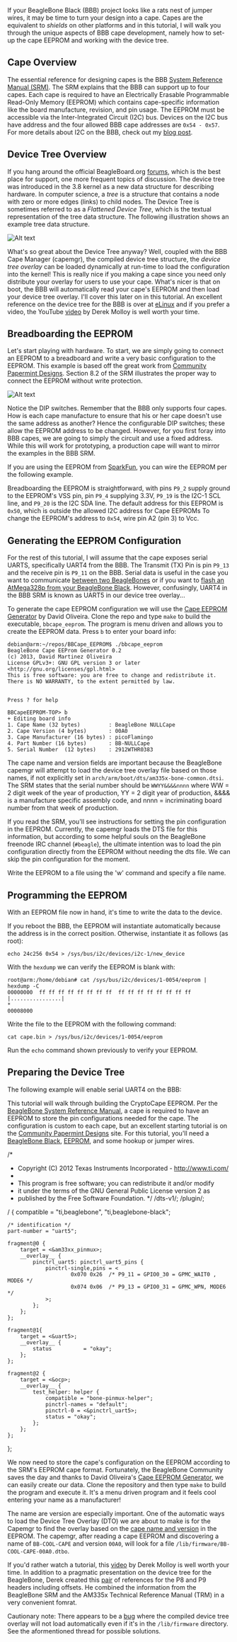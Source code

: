 If your BeagleBone Black (BBB) project looks like a rats nest of
jumper wires, it may be time to turn your design into a cape.  Capes
are the equivalent to *shields* on other platforms and in this
tutorial, I will walk you through the unique aspects of BBB cape
development, namely how to set-up the cape EEPROM and working with the
device tree.

Cape Overview
-------------

The essential reference for designing capes is the BBB
[System Reference Manual (SRM)](https://github.com/CircuitCo/BeagleBone-Black/blob/master/BBB_SRM.pdf?raw=true).
The SRM explains that the BBB can support up to four capes.  Each cape
is required to have an Electrically Erasable Programmable Read-Only
Memory (EEPROM) which contains cape-specific information like the
board manufacture, revision, and pin usage.  The EEPROM must be
accessible via the Inter-Integrated Circuit (I2C) bus.  Devices on the
I2C bus have address and the four allowed BBB cape addresses are
`0x54 - 0x57`.  For more details about I2C on the BBB, check out my
[blog post](http://datko.net/2013/11/03/bbb_i2c/).

Device Tree Overview
-----------

If you hang around the official BeagleBoard.org
[forums](https://groups.google.com/forum/#!forum/beagleboard), which
is the best place for support, one more frequent topics of discussion.
The device tree was introduced in the 3.8 kernel as a new data
structure for describing hardware.  In computer science, a *tree* is a
structure that contains a node with zero or more edges (links) to
child nodes.  The Device Tree is sometimes referred to as a *Flattened
Device Tree*, which is the textual representation of the tree data
structure.  The following illustration shows an example tree data
structure.

![Alt text](./Binary_tree.png "Example Tree from https://en.wikipedia.org/wiki/File:Binary_tree.svg")

What's so great about the Device Tree anyway?  Well, coupled with the
BBB Cape Manager (capemgr), the compiled device tree structure, the
*device tree overlay* can be loaded dynamically at run-time to
load the configuration into the kernel!  This is really nice if you
making a cape since you need only distribute your overlay for users to
use your cape.  What's nicer is that on boot, the BBB will
automatically read your cape's EEPROM and then load your device tree
overlay.  I'll cover this later on in this tutorial.  An excellent
reference on the device tree for the BBB is over at
[eLinux](http://elinux.org/BeagleBone_and_the_3.8_Kernel) and if you
prefer a video, the YouTube
[video](https://www.youtube.com/watch?v=wui_wU1AeQc) by Derek Molloy
is well worth your time.

Breadboarding the EEPROM
---------

Let's start playing with hardware.  To start, we are simply going to
connect an EEPROM to a breadboard and write a very basic configuration
to the EEPROM.  This example is based off the great work from
[Community Papermint Designs](http://papermint-designs.com/community/taxonomy/term/68).
Section 8.2 of the SRM illustrates the proper way to connect the
EEPROM without write protection.

![Alt text](cape_eeprom.png "Example Tree from https://en.wikipedia.org/wiki/File:Binary_tree.svg")

Notice the DIP switches.  Remember that the BBB only supports four
capes.  How is each cape manufacture to ensure that his or her cape
doesn't use the same address as another?  Hence the configurable DIP
switches; these allow the EEPROM address to be changed.  However, for
you first foray into BBB capes, we are going to simply the circuit and
use a fixed address.  While this will work for prototyping, a
production cape will want to mirror the examples in the BBB SRM.

If you are using the EEPROM from
[SparkFun](https://www.sparkfun.com/products/525), you can wire the
EEPROM per the following example.

Breadboarding the EEPROM is straightforward, with pins `P9_2` supply
ground to the EEPROM's VSS pin, pin `P9_4` supplying 3.3V, `P9_19` is
the I2C-1 SCL line, and `P9_20` is the I2C SDA line.  The default
address for this EEPROM is `0x50`, which is outside the allowed I2C
address for Cape EEPROMs To change the EEPROM's address to `0x54`,
wire pin A2 (pin 3) to Vcc.

Generating the EEPROM Configuration
----

For the rest of this tutorial, I will assume that the cape exposes
serial UARTS, specifically UART4 from the BBB.  The Transmit (TX) Pin
is pin `P9_13` and the receive pin is `P9_11` on the BBB.  Serial data
is useful in the case you want to communicate
[between two BeagleBones](http://hipstercircuits.com/enable-serialuarttty-on-beaglebone-black/)
or if you want to
[flash an AtMega328p from your BeagleBone Black](http://datko.net/2013/11/11/bbb_atmega328p/).
However, confusingly, UART4 in the BBB SRM is known as UART5 in our
device tree overlay...

To generate the cape EEPROM configuration we will use the
[Cape EEPROM Generator](https://github.com/picoflamingo/BBCape_EEPROM)
by David Oliveira.  Clone the repo and type `make` to build the
executable, `bbcape_eeprom`.  The program is menu driven and allows
you to create the EEPROM data.  Press `b` to enter your board info:


    debian@arm:~/repos/BBCape_EEPROM$ ./bbcape_eeprom
    BeagleBone Cape EEProm Generator 0.2
    (c) 2013, David Martinez Oliveira
    License GPLv3+: GNU GPL version 3 or later <http://gnu.org/licenses/gpl.html>
    This is free software: you are free to change and redistribute it.
    There is NO WARRANTY, to the extent permitted by law.


    Press ? for help

    BBCapeEEPROM-TOP> b
    + Editing board info
    1. Cape Name (32 bytes)         : BeagleBone NULLCape
    2. Cape Version (4 bytes)       : 00A0
    3. Cape Manufacturer (16 bytes) : picoFlamingo
    4. Part Number (16 bytes)       : BB-NULLCape
    5. Serial Number  (12 bytes)    : 2912WTHR0383


The cape name and version fields are important because the BeagleBone
capemgr will attempt to load the device tree overlay file based on
those names, if not explicitly set in
`arch/arm/boot/dts/am335x-bone-common.dtsi`.  The SRM states that the
serial number should be `WWYY&&&&nnnn` where WW = 2 digit week of the
year of production, YY = 2 digit year of production, &&&& is a
manufacture specific assembly code, and nnnn = incriminating board
number from that week of production.

If you read the SRM, you'll see instructions for setting the pin
configuration in the EEPROM.  Currently, the capemgr loads the DTS
file for this information, but according to some helpful souls on the
BeagleBone freenode IRC channel (`#beagle`), the ultimate intention
was to load the pin configuration directly from the EEPROM without
needing the dts file.  We can skip the pin configuration for the
moment.

Write the EEPROM to a file using the 'w' command and specify a file
name.

Programming the EEPROM
-----------

With an EEPROM file now in hand, it's time to write the data to the
device.

If you reboot the BBB, the EEPROM will instantiate automatically
because the address is in the correct position.  Otherwise,
instantiate it as follows (as root):

`echo 24c256 0x54 > /sys/bus/i2c/devices/i2c-1/new_device`

With the `hexdump` we can verify the EEPROM is blank with:

    root@arm:/home/debian# cat /sys/bus/i2c/devices/1-0054/eeprom | hexdump -C
    00000000  ff ff ff ff ff ff ff ff  ff ff ff ff ff ff ff ff  |................|
    *
    00008000

Write the file to the EEPROM with the following command:

    cat cape.bin > /sys/bus/i2c/devices/1-0054/eeprom

Run the `echo` command shown previously to verify your EEPROM.

Preparing the Device Tree
-----

The following example will enable serial UART4 on the BBB:


This tutorial will walk through building the CryptoCape EEPROM.  Per
the
[BeagleBone System Reference Manual](https://github.com/CircuitCo/BeagleBone-Black/blob/master/BBB_SRM.pdf?raw=true),
a cape is required to have an EEPROM to store the pin configurations
needed for the cape.  The configuration is custom to each cape, but an
excellent starting tutorial is on the
[Community Papermint Designs](http://papermint-designs.com/community/taxonomy/term/68)
site.  For this tutorial, you'll need a
[BeagleBone Black](https://www.sparkfun.com/products/12076),
[EEPROM](https://www.sparkfun.com/products/525), and some hookup or
jumper wires.


/*
 * Copyright (C) 2012 Texas Instruments Incorporated - http://www.ti.com/
 *
 * This program is free software; you can redistribute it and/or modify
 * it under the terms of the GNU General Public License version 2 as
 * published by the Free Software Foundation.
 */
/dts-v1/;
/plugin/;

/ {
    compatible = "ti,beaglebone", "ti,beaglebone-black";

    /* identification */
    part-number = "uart5";

    fragment@0 {
        target = <&am33xx_pinmux>;
        __overlay__ {
            pinctrl_uart5: pinctrl_uart5_pins {
                pinctrl-single,pins = <
                        0x070 0x26  /* P9_11 = GPIO0_30 = GPMC_WAIT0 , MODE6 */
                        0x074 0x06  /* P9_13 = GPIO0_31 = GPMC_WPN, MODE6 */
                >;
            };
        };
    };

	fragment@1{
		target = <&uart5>;
		__overlay__ {
			status			= "okay";
		};
	};

    fragment@2 {
        target = <&ocp>;
        __overlay__ {
            test_helper: helper {
                compatible = "bone-pinmux-helper";
                pinctrl-names = "default";
                pinctrl-0 = <&pinctrl_uart5>;
                status = "okay";
            };
        };
    };
};


We now need to store the cape's configuration on the EEPROM according
to the SRM's EEPROM cape format.  Fortunately, the BeagleBone
Community saves the day and thanks to David Oliveira's
[Cape EEPROM Generator](https://github.com/picoflamingo/BBCape_EEPROM),
we can easily create our data.  Clone the repository and then type
`make` to build the program and execute it.  It's a menu driven
program and it feels cool entering your name as a manufacturer!

The name are version are especially important.  One of the automatic
ways to load the Device Tree Overlay (DTO) we are about to make is for
the Capemgr to find the overlay based on the
[cape name and version](http://elinux.org/Capemgr#Implementation) in
the EEPROM.  The capemgr, after reading a cape EEPROM and discovering
a name of `BB-COOL-CAPE` and version `00A0`, will look for a file
`/lib/firmware/BB-COOL-CAPE-00A0.dtbo`.


If you'd rather watch a tutorial, this
[video](https://www.youtube.com/watch?v=wui_wU1AeQc) by Derek Molloy
is well worth your time.  In addition to a pragmatic presentation on
the device tree for the BeagleBone, Derek created this
[pair](https://github.com/derekmolloy/boneDeviceTree/tree/master/docs)
of references for the P8 and P9 headers including offsets.  He
combined the information from the BeagleBone SRM and the AM335x
Technical Reference Manual (TRM) in a very convenient fomrat.

Cautionary note: There appears to be a
[bug](https://groups.google.com/forum/#!msg/beagleboard/Iem_mHknIUM/P9qcosidUIIJ)
where the compiled device tree overlay will not load automatically
even if it's in the `/lib/firmware` directory.  See the aformentioned
thread for possible solutions.
